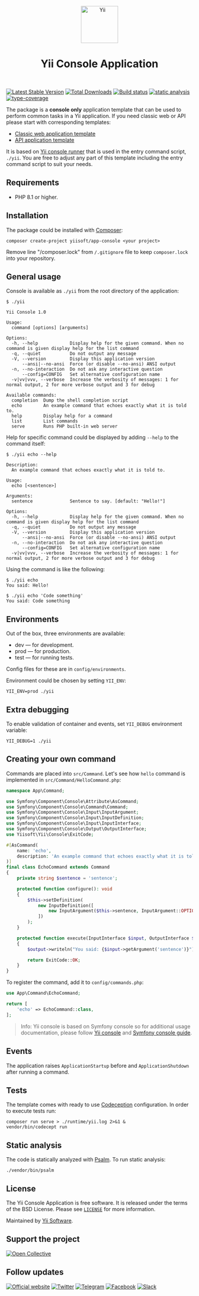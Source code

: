 <p align="center">
    <a href="https://github.com/yiisoft" target="_blank">
        <img src="https://yiisoft.github.io/docs/images/yii_logo.svg" height="100px" alt="Yii">
    </a>
    <h1 align="center">Yii Console Application</h1>
    <br>
</p>

[![Latest Stable Version](https://poser.pugx.org/yiisoft/app-console/v/stable.png)](https://packagist.org/packages/yiisoft/app-console)
[![Total Downloads](https://poser.pugx.org/yiisoft/app-console/downloads.png)](https://packagist.org/packages/yiisoft/app-console)
[![Build status](https://github.com/yiisoft/app-console/workflows/build/badge.svg)](https://github.com/yiisoft/app-console/actions?query=workflow%3Abuild)
[![static analysis](https://github.com/yiisoft/app-console/workflows/static%20analysis/badge.svg)](https://github.com/yiisoft/app-console/actions?query=workflow%3A%22static+analysis%22)
[![type-coverage](https://shepherd.dev/github/yiisoft/app-console/coverage.svg)](https://shepherd.dev/github/yiisoft/app-console)

The package is a **console only** application template that can be used to perform common tasks in a Yii application.
If you need classic web or API please start with corresponding templates:

- [Classic web application template](https://github.com/yiisoft/app)
- [API application template](https://github.com/yiisoft/app-api) 

It is based on [Yii console runner](https://github.com/yiisoft/yii-runner-console) that is used in the entry
command script, `./yii`. You are free to adjust any part of this template including the entry command script
to suit your needs.

## Requirements

- PHP 8.1 or higher.

## Installation

The package could be installed with [Composer](https://getcomposer.org):

```shell
composer create-project yiisoft/app-console <your project>
```

Remove line "/composer.lock" from `/.gitignore` file to keep `composer.lock` into your repository.

## General usage

Console is available as `./yii` from the root directory of the application:

```shell
$ ./yii

Yii Console 1.0

Usage:
  command [options] [arguments]

Options:
  -h, --help            Display help for the given command. When no command is given display help for the list command
  -q, --quiet           Do not output any message
  -V, --version         Display this application version
      --ansi|--no-ansi  Force (or disable --no-ansi) ANSI output
  -n, --no-interaction  Do not ask any interactive question
      --config=CONFIG   Set alternative configuration name
  -v|vv|vvv, --verbose  Increase the verbosity of messages: 1 for normal output, 2 for more verbose output and 3 for debug

Available commands:
  completion  Dump the shell completion script
  echo        An example command that echoes exactly what it is told to.
  help        Display help for a command
  list        List commands
  serve       Runs PHP built-in web server
```

Help for specific command could be displayed by adding `--help` to the command itself:

```shell
$ ./yii echo --help

Description:
  An example command that echoes exactly what it is told to.

Usage:
  echo [<sentence>]

Arguments:
  sentence              Sentence to say. [default: "Hello!"]

Options:
  -h, --help            Display help for the given command. When no command is given display help for the list command
  -q, --quiet           Do not output any message
  -V, --version         Display this application version
      --ansi|--no-ansi  Force (or disable --no-ansi) ANSI output
  -n, --no-interaction  Do not ask any interactive question
      --config=CONFIG   Set alternative configuration name
  -v|vv|vvv, --verbose  Increase the verbosity of messages: 1 for normal output, 2 for more verbose output and 3 for debug
```

Using the command is like the following: 

```shell
$ ./yii echo
You said: Hello!

$ ./yii echo 'Code something'
You said: Code something
```

## Environments

Out of the box, three environments are available:

- dev — for development.
- prod — for production.
- test — for running tests.

Config files for these are in `config/environments`.

Environment could be chosen by setting `YII_ENV`:

```shell
YII_ENV=prod ./yii
```

## Extra debugging

To enable validation of container and events, set `YII_DEBUG` environment variable:

```shell
YII_DEBUG=1 ./yii
```

## Creating your own command

Commands are placed into `src/Command`. Let's see how `hello` command is implemented in `src/Command/HelloCommand.php`:

```php
namespace App\Command;

use Symfony\Component\Console\Attribute\AsCommand;
use Symfony\Component\Console\Command\Command;
use Symfony\Component\Console\Input\InputArgument;
use Symfony\Component\Console\Input\InputDefinition;
use Symfony\Component\Console\Input\InputInterface;
use Symfony\Component\Console\Output\OutputInterface;
use Yiisoft\Yii\Console\ExitCode;

#[AsCommand(
    name: 'echo',
    description: 'An example command that echoes exactly what it is told to.'
)]
final class EchoCommand extends Command
{
    private string $sentence = 'sentence';

    protected function configure(): void
    {
        $this->setDefinition(
            new InputDefinition([
                new InputArgument($this->sentence, InputArgument::OPTIONAL, 'Sentence to say.', 'Hello!'),
            ])
        );
    }

    protected function execute(InputInterface $input, OutputInterface $output): int
    {
        $output->writeln("You said: {$input->getArgument('sentence')}");

        return ExitCode::OK;
    }
}
```

To register the command, add it to `config/commands.php`:

```php
use App\Command\EchoCommand;

return [
    'echo' => EchoCommand::class,
];
```

> Info: Yii console is based on Symfony console so for additional usage documentation, please follow
> [Yii console](https://github.com/yiisoft/yii-console) and
> [Symfony console guide](https://symfony.com/doc/current/console.html).

## Events

The application raises `ApplicationStartup` before and `ApplicationShutdown` after running a command.

## Tests

The template comes with ready to use [Codeception](https://codeception.com/) configuration.
In order to execute tests run:

```shell
composer run serve > ./runtime/yii.log 2>&1 &
vendor/bin/codecept run
```

## Static analysis

The code is statically analyzed with [Psalm](https://psalm.dev/). To run static analysis:

```shell
./vendor/bin/psalm
```

## License

The Yii Console Application is free software. It is released under the terms of the BSD License.
Please see [`LICENSE`](./LICENSE.md) for more information.

Maintained by [Yii Software](https://www.yiiframework.com/).

## Support the project

[![Open Collective](https://img.shields.io/badge/Open%20Collective-sponsor-7eadf1?logo=open%20collective&logoColor=7eadf1&labelColor=555555)](https://opencollective.com/yiisoft)

## Follow updates

[![Official website](https://img.shields.io/badge/Powered_by-Yii_Framework-green.svg?style=flat)](https://www.yiiframework.com/)
[![Twitter](https://img.shields.io/badge/twitter-follow-1DA1F2?logo=twitter&logoColor=1DA1F2&labelColor=555555?style=flat)](https://twitter.com/yiiframework)
[![Telegram](https://img.shields.io/badge/telegram-join-1DA1F2?style=flat&logo=telegram)](https://t.me/yii3en)
[![Facebook](https://img.shields.io/badge/facebook-join-1DA1F2?style=flat&logo=facebook&logoColor=ffffff)](https://www.facebook.com/groups/yiitalk)
[![Slack](https://img.shields.io/badge/slack-join-1DA1F2?style=flat&logo=slack)](https://yiiframework.com/go/slack)
